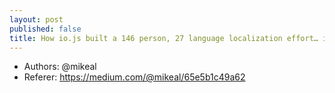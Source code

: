 ```yaml
---
layout: post
published: false
title: How io.js built a 146 person, 27 language localization effort… in one day.
---
```


- Authors: @mikeal
- Referer: https://medium.com/@mikeal/65e5b1c49a62
